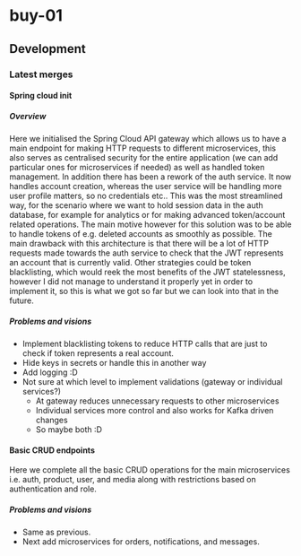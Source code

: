 # buy-01
## Development
### Latest merges
#### Spring cloud init
##### Overview
Here we initialised the Spring Cloud API gateway which allows us to have a main endpoint for making HTTP requests to different microservices, this also serves as centralised security for the entire application (we can add particular ones for microservices if needed) as well as handled token management.
In addition there has been a rework of the auth service. It now handles account creation, whereas the user service will be handling more user profile matters, so no credentials etc..
This was the most streamlined way, for the scenario where we want to hold session data in the auth database, for example for analytics or for making advanced token/account related operations.
The main motive however for this solution was to be able to handle tokens of e.g. deleted accounts as smoothly as possible. The main drawback with this architecture is that there will be a lot of HTTP requests made towards the auth service to check that the JWT represents an account that is currently valid.
Other strategies could be token blacklisting, which would reek the most benefits of the JWT statelessness, however I did not manage to understand it properly yet in order to implement it, so this is what we got so far but we can look into that in the future.
##### Problems and visions
- Implement blacklisting tokens to reduce HTTP calls that are just to check if token represents a real account.
- Hide keys in secrets or handle this in another way
- Add logging :D
- Not sure at which level to implement validations (gateway or individual services?)
  - At gateway reduces unnecessary requests to other microservices
  - Individual services more control and also works for Kafka driven changes
  - So maybe both :D
#### Basic CRUD endpoints
Here we complete all the basic CRUD operations for the main microservices i.e. auth, product, user, and media along with restrictions based on authentication and role.
##### Problems and visions
- Same as previous.
- Next add microservices for orders, notifications, and messages.
